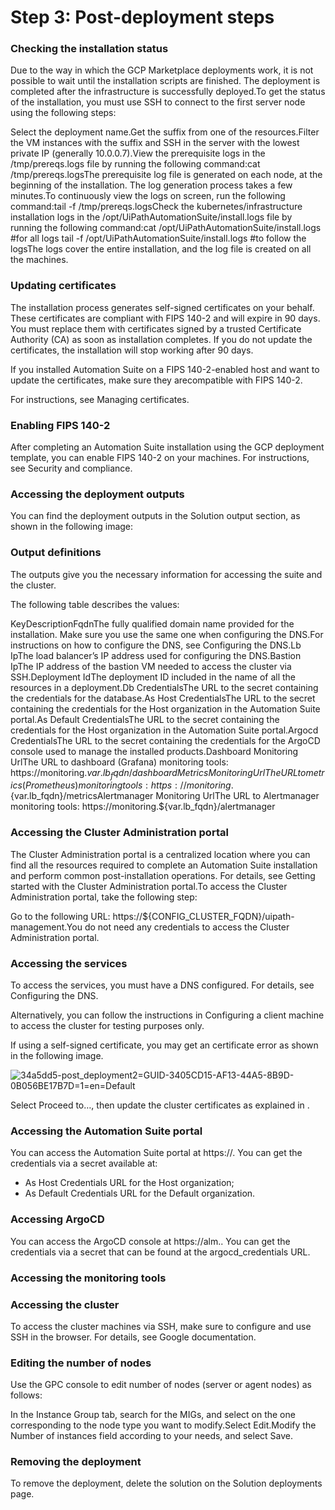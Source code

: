 ﻿# Step 3: Post-deployment steps


### Checking the installation status

Due to the way in which the GCP Marketplace deployments work, it is not possible to wait until the installation scripts are finished. The deployment is completed after the infrastructure is successfully deployed.To get the status of the installation, you must use SSH to connect to the first server node using the following steps:

Select the deployment name.Get the suffix from one of the resources.Filter the VM instances with the suffix and SSH in the server with the lowest private IP (generally 10.0.0.7).View the prerequisite logs in the /tmp/prereqs.logs file by running the following command:cat /tmp/prereqs.logsThe prerequisite log file is generated on each node, at the beginning of the installation. The log generation process takes a few minutes.To continuously view the logs on screen, run the following command:tail -f /tmp/prereqs.logsCheck the kubernetes/infrastructure installation logs in the /opt/UiPathAutomationSuite/install.logs file by running the following command:cat /opt/UiPathAutomationSuite/install.logs #for all logs
tail -f /opt/UiPathAutomationSuite/install.logs #to follow the logsThe logs cover the entire installation, and the log file is created on all the machines.


### Updating certificates

The installation process generates self-signed certificates on your behalf. These certificates are compliant with FIPS 140-2 and will expire in 90 days. You must replace them with certificates signed by a trusted Certificate Authority (CA) as soon as installation completes. If you do not update the certificates, the installation will stop working after 90 days.

If you installed Automation Suite on a FIPS 140-2-enabled host and want to update the certificates, make sure they arecompatible with FIPS 140-2.

For instructions, see Managing certificates.


### Enabling FIPS 140-2

After completing an Automation Suite installation using the GCP deployment template, you can enable FIPS 140-2 on your machines. For instructions, see Security and compliance.


### Accessing the deployment outputs

You can find the deployment outputs in the Solution output section, as shown in the following image:


### Output definitions

The outputs give you the necessary information for accessing the suite and the cluster.

The following table describes the values:

KeyDescriptionFqdnThe fully qualified domain name provided for the installation. Make sure you use the same one when configuring the DNS.For instructions on how to configure the DNS, see Configuring the DNS.Lb IpThe load balancer’s IP address used for configuring the DNS.Bastion IpThe IP address of the bastion VM needed to access the cluster via SSH.Deployment IdThe deployment ID included in the name of all the resources in a deployment.Db CredentialsThe URL to the secret containing the credentials for the database.As Host CredentialsThe URL to the secret containing the credentials for the Host organization in the Automation Suite portal.As Default CredentialsThe URL to the secret containing the credentials for the Host organization in the Automation Suite portal.Argocd CredentialsThe URL to the secret containing the credentials for the ArgoCD console used to manage the installed products.Dashboard Monitoring UrlThe URL to dashboard (Grafana) monitoring tools: https://monitoring.${var.lb_fqdn}/dashboardMetrics Monitoring UrlThe URL to metrics (Prometheus) monitoring tools: https://monitoring.${var.lb_fqdn}/metricsAlertmanager Monitoring UrlThe URL to Alertmanager monitoring tools: https://monitoring.${var.lb_fqdn}/alertmanager


### Accessing the Cluster Administration portal

The Cluster Administration portal is a centralized location where you can find all the resources required to complete an Automation Suite installation and perform common post-installation operations. For details, see Getting started with the Cluster Administration portal.To access the Cluster Administration portal, take the following step:

Go to the following URL: https://${CONFIG_CLUSTER_FQDN}/uipath-management.You do not need any credentials to access the Cluster Administration portal.


### Accessing the services

To access the services, you must have a DNS configured. For details, see Configuring the DNS.

Alternatively, you can follow the instructions in Configuring a client machine to access the cluster for testing purposes only.

If using a self-signed certificate, you may get an certificate error as shown in the following image.

![34a5dd5-post_deployment2=GUID-3405CD15-AF13-44A5-8B9D-0B056BE17B7D=1=en=Default](/images/34a5dd5-post_deployment2=GUID-3405CD15-AF13-44A5-8B9D-0B056BE17B7D=1=en=Default.png)

Select Proceed to…, then update the cluster certificates as explained in .


### Accessing the Automation Suite portal

You can access the Automation Suite portal at https://<fqdn>. You can get the credentials via a secret available at:

* As Host Credentials URL for the Host organization;
* As Default Credentials URL for the Default organization.


### Accessing ArgoCD

You can access the ArgoCD console at https://alm.<fqdn>. You can get the credentials via a secret that can be found at the argocd_credentials URL.


### Accessing the monitoring tools




### Accessing the cluster

To access the cluster machines via SSH, make sure to configure and use SSH in the browser. For details, see Google documentation.


### Editing the number of nodes

Use the GPC console to edit number of nodes (server or agent nodes) as follows:

In the Instance Group tab, search for the MIGs, and select on the one corresponding to the node type you want to modify.Select Edit.Modify the Number of instances field according to your needs, and select Save.


### Removing the deployment

To remove the deployment, delete the solution on the Solution deployments page.

